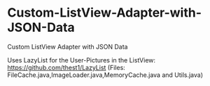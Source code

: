 Custom-ListView-Adapter-with-JSON-Data
======================================

Custom ListView Adapter with JSON Data

Uses LazyList for the User-Pictures in the ListView:
https://github.com/thest1/LazyList
(Files: FileCache.java,ImageLoader.java,MemoryCache.java and Utils.java)
